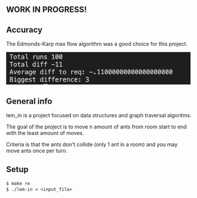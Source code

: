 ## WORK IN PROGRESS!

## Accuracy
The Edmonds-Karp max flow algorithm was a good choice for this project.

<img src="assets/algo_accuracy.png" width="500" title="Algorithm accuracy">

## General info
lem_in is a project focused on data structures and graph traversal algoritms.

The goal of the project is to move n amount of ants from room start to end with the
least amount of moves.

Criteria is that the ants don't collide (only 1 ant in a room) and you may move ants once
per turn.

## Setup
```
$ make re
$ ./lem-in < <input_file>
```
